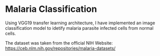 # Malaria Classification

Using VGG19 transfer learning architecture, I have implemented an image classification model to idetify malaria parasite infected cells from normal cells.

The dataset was taken from the official NIH Website: https://ceb.nlm.nih.gov/repositories/malaria-datasets/




